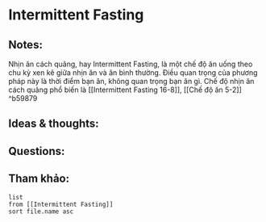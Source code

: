 # Intermittent Fasting

## Notes:
Nhịn ăn cách quãng, hay Intermittent Fasting, là một chế độ ăn uống theo chu kỳ xen kẽ giữa nhịn ăn và ăn bình thường.
Điều quan trọng của phương pháp này là thời điểm bạn ăn, không quan trọng bạn ăn gì.
Chế độ nhịn ăn cách quãng phổ biến là [[Intermittent Fasting 16-8]], 
[[Chế độ ăn 5-2]] ^b59879

## Ideas & thoughts:

## Questions:


## Tham khảo:
```dataview
list
from [[Intermittent Fasting]]
sort file.name asc
```